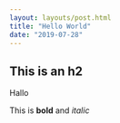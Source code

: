 ```yaml
---
layout: layouts/post.html
title: "Hello World"
date: "2019-07-28"
---
```


## This is an h2

Hallo 

This is **bold** and *italic*